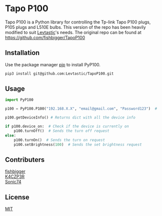 # Tapo P100
Tapo P100 is a Python library for controlling the Tp-link Tapo P100 plugs, P105 plugs and L510E bulbs.
This version of the repo has been heavily modified to suit [Levtastic](https://github.com/Levtastic)'s needs.
The original repo can be found at https://github.com/fishbigger/TapoP100

## Installation

Use the package manager [pip](https://pip.pypa.io/en/stable/) to install PyP100.

```bash
pip3 install git@github.com:Levtastic/TapoP100.git
```

## Usage

```python
import PyP100

p100 = PyP100.P100("192.168.X.X", "email@gmail.com", "Password123")  # Creating a P100 plug object

p100.getDeviceInfo() # Returns dict with all the device info

if p100.device_on:  # Check if the device is currently on
    p100.turnOff()  # Sends the turn off request
else:
    p100.turnOn()  # Sends the turn on request
    p100.setBrightness(100)  # Sends the set brightness request


```

## Contributers
[fishbigger](https://github.com/fishbigger)\
[K4CZP3R](https://github.com/K4CZP3R)\
[Sonic74](https://github.com/sonic74)

## License
[MIT](https://choosealicense.com/licenses/mit/)
